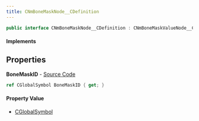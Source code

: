 ```yaml
---
title: CNmBoneMaskNode__CDefinition
---
```


```csharp
public interface CNmBoneMaskNode__CDefinition : CNmBoneMaskValueNode__CDefinition, CNmValueNode__CDefinition, CNmGraphNode__CDefinition, ISchemaClass<CNmGraphNode__CDefinition>, ISchemaClass<CNmValueNode__CDefinition>, ISchemaClass<CNmBoneMaskValueNode__CDefinition>, ISchemaClass<CNmBoneMaskNode__CDefinition>, ISchemaField, ISchemaClass, INativeHandle
```

#### Implements

## Properties

**BoneMaskID** - [Source Code](https://github.com/swiftly-solution/swiftlys2/blob/master/managed/src/SwiftlyS2.Generated/Schemas/Interfaces/CNmBoneMaskNode__CDefinition.cs#L16)

```csharp
ref CGlobalSymbol BoneMaskID { get; }
```

#### Property Value

- [CGlobalSymbol](/docs/api/shared/natives/cglobalsymbol)


